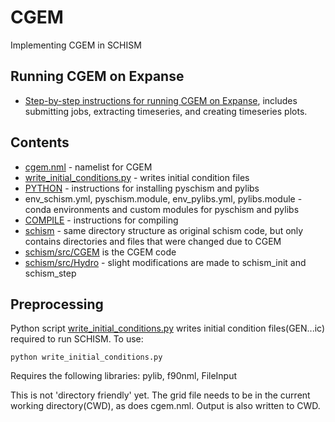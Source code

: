 # CGEM
Implementing CGEM in SCHISM

## Running CGEM on Expanse
- [Step-by-step instructions for running CGEM on Expanse](TryCGEM.md), includes submitting jobs, extracting timeseries, and creating timeseries plots.

## Contents
- [cgem.nml](cgem.nml) - namelist for CGEM
- [write_initial_conditions.py](write_initial_conditions.py) - writes initial condition files
- [PYTHON](PYTHON.MD) - instructions for installing pyschism and pylibs
- env_schism.yml, pyschism.module, env_pylibs.yml, pylibs.module - conda environments and custom modules for pyschism and pylibs
- [COMPILE](COMPILE.MD) - instructions for compiling
- [schism](schism) - same directory structure as original schism code, but only contains directories and files that were changed due to CGEM
- [schism/src/CGEM](schism/src/CGEM) is the CGEM code
- [schism/src/Hydro](schism/src/Hydro) - slight modifications are made to schism_init and schism_step

## Preprocessing
Python script [write_initial_conditions.py](write_initial_conditions.py) writes initial condition files(GEN...ic) required to run SCHISM.  To use:
```
python write_initial_conditions.py
```
Requires the following libraries: pylib, f90nml, FileInput

This is not 'directory friendly' yet.  The grid file needs to be in the current working directory(CWD), as does cgem.nml.  Output is also written to CWD.
